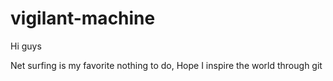 # vigilant-machine
Hi guys 

Net surfing is my favorite nothing to do, Hope I inspire the world through git
